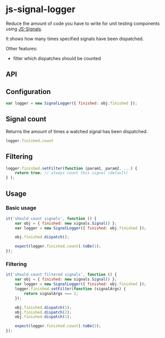 js-signal-logger
================
Reduce the amount of code you have to write for unit testing components using [JS-Signals](http://millermedeiros.github.com/js-signals/).

It shows how many times specified signals have been dispatched.

Other features:
-  filter which dispatches should be counted

API
---

## Configuration
```js
var logger = new SignalLogger({ finished: obj.finished });
```

## Signal count
Returns the amount of times a watched signal has been dispatched.

```js
logger.finished.count
```

## Filtering
```js
logger.finished.setFilter(function (param1, param2, ...) {
	return true; // always count this signal (default)
} );
```

Usage
-------

### Basic usage

```js
it('should count signals', function () {
	var obj = {	finished: new signals.Signal() };
	var logger = new SignalLogger({ finished: obj.finished });

	obj.finished.dispatch();

	expect(logger.finished.count).toBe(1);
});
```

### Filtering

```js
it('should count filtered signals', function () {
	var obj = {	finished: new signals.Signal() };
	var logger = new SignalLogger({ finished: obj.finished });
	logger.finished.setFilter(function (signalArgs) {
		return signalArgs === 1;
	});

	obj.finished.dispatch(1);
	obj.finished.dispatch(2);
	obj.finished.dispatch(1);

	expect(logger.finished.count).toBe(2);
});
```
